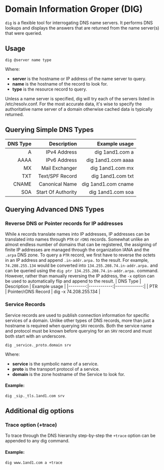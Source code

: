 # Domain Information Groper (DIG)
`dig` is a flexible tool for interrogating DNS name servers. It performs DNS lookups and displays the answers that are returned from the name server(s) that were queried.

## Usage
```
dig @server name type
```
Where:
* **server** is the hostname or IP address of the name server to query.
* **name** is the hostname of the record to look for.
* **type** is the resource record to query.

Unless a name server is specified, dig will try each of the servers listed in /etc/resolv.conf. For the most accurate data, it's wise to specify the authoritative name server of a domain otherwise cached data is typically returned.

## Querying Simple DNS Types

| DNS Type | Description | Example usage |
|---------:|------------:|--------------:|
| A | IPv4 Address | dig 1and1.com a |
| AAAA | IPv6 Address | dig 1and1.com aaaa |
| MX | Mail Exchanger | dig 1and1.com mx |
| TXT | Text/SPF Record | dig 1and1.com txt |
| CNAME | Canonical Name | dig 1and1.com cname |
| SOA | Start Of Authority | dig 1and1.com soa |

## Querying Advanced DNS Types
### Reverse DNS or Pointer records for IP addresses
While `A` records translate names into IP addresses, IP addresses can be translated into names through `PTR` or `rDNS` records. Somewhat unlike an almost endless number of domains that can be registered, the assigning of finite IP addresses are managed through the organization IANA and the `.arpa` DNS zone. To query a `PTR` record, we first have to reverse the octets in an IP address and append `.in-addr.arpa.` to the result. For example, `74.208.255.134` would be converted into `134.255.208.74.in-addr.arpa.` and can be queried using the `dig ptr 134.255.208.74.in-addr.arpa.` command. However, rather than manually reversing the IP address, the `-x` option can be used to automatically flip and append to the result.
| DNS Type | Description | Example usage |
|---------:|------------:|--------------:|
| PTR | Pointer/rDNS Record | dig -x 74.208.255.134  |

### Service Records
Service records are used to publish connection information for specific services of a domain. Unlike other types of DNS records, more than just a hostname is required when querying `SRV` records. Both the service name and protocol must be known before querying for an `SRV` record and must both start with an underscore.
```
dig _service._proto.domain srv
```
Where:
* **service** is the symbolic name of a service.
* **proto** is the transport protocol of a service.
* **domain** is the zone hostname of the Service to look for.

#### Example:
```
dig _sip._tls.1and1.com srv
```

## Additional dig options
### Trace option (+trace)
To trace through the DNS hierarchy step-by-step the `+trace` option can be appended to any dig command.

#### Example:
```
dig www.1and1.com a +trace
```
